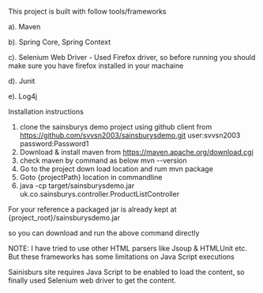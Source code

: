 This project is built with follow tools/frameworks

a). Maven

b). Spring Core, Spring Context

c). Selenium Web Driver - Used Firefox driver, so before running you should make sure you have firefox installed in your machaine

d). Junit

e). Log4j

Installation instructions

1. clone the sainsburys demo project using github client from 
	https://github.com/svvsn2003/sainsburysdemo.git
	user:svvsn2003
	password:Password1
2. Download & install maven from https://maven.apache.org/download.cgi
2. check maven by command as below
	mvn --version
3. Go to the project down load location and rum
	mvn package
4. Goto {projectPath} location in commandline
5. java -cp target/sainsburysdemo.jar uk.co.sainsburys.controller.ProductListController

For your reference a packaged jar is already kept at {project_root}/sainsburysdemo.jar

so you can download and run the above command directly

NOTE:
I have tried to use other HTML parsers like Jsoup & HTMLUnit etc. But these frameworks has some limitations on Java Script executions

Sainisburs site requires Java Script to be enabled to load the content, so finally used Selenium web driver to get the content.

